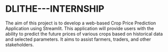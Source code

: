# DLITHE---INTERNSHIP
The aim of this project is to develop a web-based Crop Price Prediction Application using Streamlit. This application will provide users with the ability to predict the future prices of various crops based on historical data and selected parameters. It aims to assist farmers, traders, and other stakeholders.
